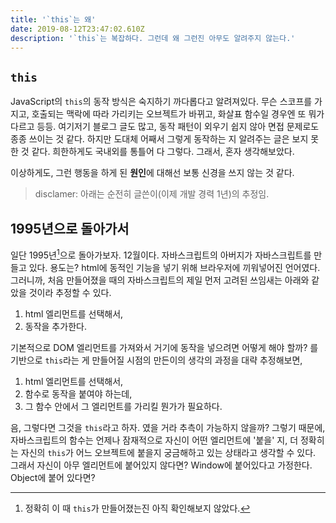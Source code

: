 ```yaml
---
title: '`this`는 왜'
date: 2019-08-12T23:47:02.610Z
description: '`this`는 복잡하다. 그런데 왜 그런진 아무도 알려주지 않는다.'
---
```

## `this`
JavaScript의 `this`의 동작 방식은 숙지하기 까다롭다고 알려져있다. 무슨 스코프를 가지고, 호출되는 맥락에 따라 가리키는 오브젝트가 바뀌고, 화살표 함수일 경우엔 또 뭐가 다르고 등등. 여기저기 블로그 글도 많고, 동작 패턴이 외우기 쉽지 않아 면접 문제로도 종종 쓰이는 것 같다. 하지만 도대체 어째서 그렇게 동작하는 지 알려주는 글은 보지 못한 것 같다. 희한하게도 국내외를 통틀어 다 그렇다. 그래서, 혼자 생각해보았다.

이상하게도, 그런 행동을 하게 된 **원인**에 대해선 보통 신경을 쓰지 않는 것 같다.

> disclamer: 아래는 순전히 글쓴이(이제 개발 경력 1년)의 추정임.

## 1995년으로 돌아가서
일단 1995년[^1]으로 돌아가보자. 12월이다. 자바스크립트의 아버지가 자바스크립트를 만들고 있다. 용도는? html에 동적인 기능을 넣기 위해 브라우저에 끼워넣어진 언어였다. 그러니까, 처음 만들어졌을 때의 자바스크립트의 제일 먼저 고려된 쓰임새는 아래와 같았을 것이라 추정할 수 있다.

1. html 엘리먼트를 선택해서,
1. 동작을 추가한다.

기본적으로 DOM 엘리먼트를 가져와서 거기에 동작을 넣으려면 어떻게 해야 할까? 를 기반으로 `this`라는 게 만들어질 시점의 만든이의 생각의 과정을 대략 추정해보면,

1. html 엘리먼트를 선택해서,
1. 함수로 동작을 붙여야 하는데,
1. 그 함수 안에서 그 엘리먼트를 가리킬 뭔가가 필요하다.

음, 그렇다면 그것을 `this`라고 하자. 였을 거라 추측이 가능하지 않을까? 그렇기 때문에, 자바스크립트의 함수는 언제나 잠재적으로 자신이 어떤 엘리먼트에 '붙을' 지, 더 정확히는 자신의 `this`가 어느 오브젝트에 붙을지 궁금해하고 있는 상태라고 생각할 수 있다. 그래서 자신이 아무 엘리먼트에 붙어있지 않다면? Window에 붙어있다고 가정한다. Object에 붙어 있다면? 

[^1]: 정확히 이 때 `this`가 만들어졌는진 아직 확인해보지 않았다.
